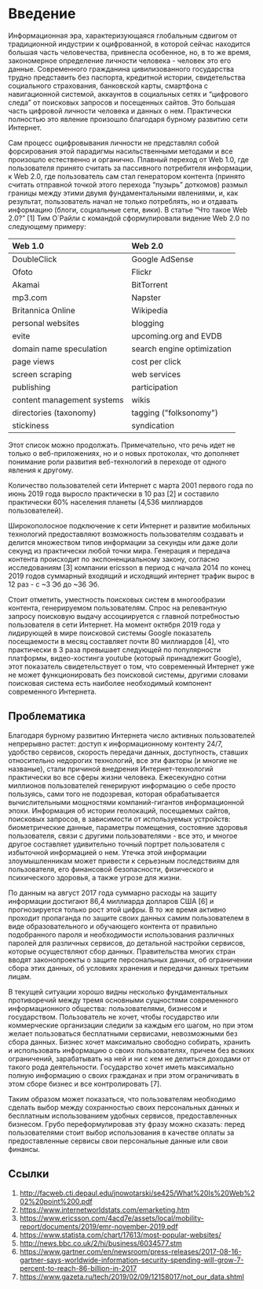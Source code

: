 # Введение

Информационная эра, характеризующаяся глобальным сдвигом от традиционной индустрии к оцифрованной, в которой сейчас находится большая часть человечества, привнесла особенное, но, в то же время, закономерное определение личности человека - человек это его данные. Современного гражданина цивилизованного государства трудно представить без паспорта, кредитной истории, свидетельства социального страхования, банковской карты, смартфона с навигационной системой, аккаунтов в социальных сетях и “цифрового следа” от поисковых запросов и посещенных сайтов. Это большая часть цифровой личности человека и данных о нем. Практически полностью это явление произошло благодаря бурному развитию сети Интернет. 

Сам процесс оцифровывания личности не представлял собой форсирования этой парадигмы насильственными методами и все произошло естественно и органично. Плавный переход от Web 1.0, где пользователя принято считать за пассивного потребителя информации, к Web 2.0, где пользователь сам стал генератором контента (принято считать отправной точкой этого перехода “пузырь” доткомов) размыл границы между этими двумя фундаментальными явлениями, и, как результат, пользователь начал не только потреблять, но и отдавать информацию (блоги, социальные сети, вики). В статье “Что такое Web 2.0?” [1] Тим О`Райли с командой сформулировали видение Web 2.0 по следующему примеру:

| Web 1.0       | Web 2.0     |
|:------------- |:------------------|
| DoubleClick     | Google AdSense |
| Ofoto     | Flickr |
| Akamai  | BitTorrent |
| mp3.com  | Napster |
| Britannica Online  | Wikipedia |
| personal websites  | blogging |
| evite  | upcoming.org and EVDB |
| domain name speculation  | search engine optimization |
| page views  | cost per click |
| screen scraping  | web services |
| publishing  | participation |
| content management systems  | wikis |
| directories (taxonomy)   | tagging ("folksonomy") |
| stickiness  | syndication |

Этот список можно продолжать. Примечательно, что речь идет не только о веб-приложениях, но и о новых протоколах, что дополняет понимание роли развития веб-технологий в переходе от одного явления к другому.

Количество пользователей сети Интернет с марта 2001 первого года по июнь 2019 года выросло практически в 10 раз [2] и составило практически 60% населения планеты (4,536 миллиардов пользователей).

Широкополосное подключение к сети Интернет и развитие мобильных технологий предоставляют возможность пользователям создавать и делится множеством типов информации за секунды или даже доли секунд из практически любой точки мира. Генерация и передача контента происходит по экспоненциальному закону, согласно исследованиям [3] компании ericsson в период с начала 2014 по конец 2019 годов суммарный входящий и исходящий интернет трафик вырос в 12 раз - с ~3 Эб до ~36 Эб.

Стоит отметить, уместность поисковых систем в многообразии контента, генерируемом пользователям. Спрос на релевантную запросу поисковую выдачу ассоциируется с главной потребностью пользователя в сети Интернет. На момент октября 2019 года у лидирующей в мире поисковой системы Google показатель посещаемости в месяц составляет почти 80 миллиардов [4], что практически в 3 раза превышает следующей по популярности платформы, видео-хостинга youtube (который принадлежит Google), этот показатель свидетельствует о том, что современный Интернет уже не может функционировать без поисковой системы, другими словами поисковая система есть наиболее необходимый компонент современного Интернета.

## Проблематика

Благодаря бурному развитию Интернета число активных пользователей непрерывно растет: доступ к информационному контенту 24/7, удобство сервисов, скорость передачи данных, доступность, ставших относительно недорогих технологий, все эти факторы (и многие не названые), стали причиной внедрения Интернет-технологий практически во все сферы жизни человека. Ежесекундно сотни миллионов пользователей генерируют информацию о себе просто пользуясь, сами того не подозревая, которая обрабатывается вычислительными мощностями компаний-гигантов информационной эпохи. Информация об истории геолокаций, посещаемых сайтов, поисковых запросов, в зависимости от используемых устройств: биометрические данные, параметры помещения, состояние здоровья пользователя, связи с другими пользователями - все это, и многое другое составляет удивительно точный портрет пользователя с избыточной информацией о нем. Утечка этой информации злоумышленникам может привести к серьезным последствиям для пользователя, его финансовой безопасности, физического и психического здоровья, а также угрозе для жизни. 

По данным на август 2017 года суммарно расходы на защиту информации достигают 86,4 миллиарда долларов США [6] и прогнозируется только рост этой цифры. В то же время активно проходит пропаганда по защите своих данных самим пользователем в виде образовательного и обучающего контента от правильно подобранного пароля и необходимости использования различных паролей для различных сервисов, до детальной настройки сервисов, которые осуществляют сбор данных. Правительства многих стран вводят законопроекты о защите персональных данных, об ограничении сбора этих данных, об условиях хранения и передачи данных третьим лицам. 

В текущей ситуации хорошо видны несколько фундаментальных противоречий между тремя основными сущностями современного информационного общества: пользователями, бизнесом и государством. Пользователь не хочет, чтобы государство или коммерческие организации следили за каждым его шагом, но при этом желает пользоваться бесплатными сервисами, невозможными без сбора данных. Бизнес хочет максимально свободно собирать, хранить и использовать информацию о своих пользователях, причем без всяких ограничений, зарабатывать на ней и ни с кем не делиться доходами от такого рода деятельности. Государство хочет иметь максимально полную информацию о своих гражданах и при этом ограничивать в этом сборе бизнес и все контролировать [7].

Таким образом может показаться, что пользователям необходимо сделать выбор между сохранностью своих персональных данных и бесплатным использованием удобных сервисов, предоставленных бизнесом. Грубо переформулировав эту фразу можно сказать: перед пользователями стоит выбор использования в качестве оплаты за предоставленные сервисы свои персональные данные или свои финансы. 


## Ссылки

1. http://facweb.cti.depaul.edu/jnowotarski/se425/What%20Is%20Web%202%20point%200.pdf
2. https://www.internetworldstats.com/emarketing.htm
3. https://www.ericsson.com/4acd7e/assets/local/mobility-report/documents/2019/emr-november-2019.pdf
4. https://www.statista.com/chart/17613/most-popular-websites/
5. http://news.bbc.co.uk/2/hi/business/6034577.stm
6. https://www.gartner.com/en/newsroom/press-releases/2017-08-16-gartner-says-worldwide-information-security-spending-will-grow-7-percent-to-reach-86-billion-in-2017
7. https://www.gazeta.ru/tech/2019/02/09/12158017/not_our_data.shtml
